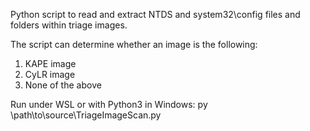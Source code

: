 Python script to read and extract NTDS and system32\config files and folders within triage images.

The script can determine whether an image is the following:
1. KAPE image
2. CyLR image
3. None of the above

Run under WSL or with Python3 in Windows: py \path\to\source\TriageImageScan.py

